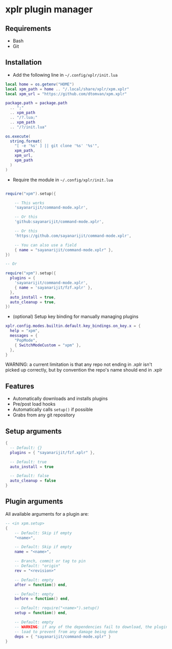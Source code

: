 # xplr plugin manager

## Requirements

- Bash
- Git

## Installation

- Add the following line in `~/.config/xplr/init.lua`

```lua
local home = os.getenv("HOME")
local xpm_path = home .. "/.local/share/xplr/xpm.xplr"
local xpm_url = "https://github.com/dtomvan/xpm.xplr"

package.path = package.path
  .. ";"
  .. xpm_path
  .. "/?.lua;"
  .. xpm_path
  .. "/?/init.lua"

os.execute(
  string.format(
    "[ -e '%s' ] || git clone '%s' '%s'",
    xpm_path,
    xpm_url,
    xpm_path
  )
)
```

- Require the module in `~/.config/xplr/init.lua`

```lua

require("xpm").setup({

    -- This works
    'sayanarijit/command-mode.xplr',

    -- Or this
    'github:sayanarijit/command-mode.xplr',

    -- Or this
    'https://github.com/sayanarijit/command-mode.xplr',

    -- You can also use a field
    { name = "sayanarijit/command-mode.xplr" },
})

-- Or

require("xpm").setup({
  plugins = {
    'sayanarijit/command-mode.xplr',
    { name = 'sayanarijit/fzf.xplr' },
  },
  auto_install = true,
  auto_cleanup = true,
})
```

- (optional) Setup key binding for manually managing plugins

```lua
xplr.config.modes.builtin.default.key_bindings.on_key.x = {
  help = "xpm",
  messages = {
    "PopMode",
    { SwitchModeCustom = "xpm" },
  },
}
```

WARNING: a current limitation is that any repo not ending in .xplr isn't picked
up correctly, but by convention the repo's name should end in .xplr


## Features
- Automatically downloads and installs plugins
- Pre/post load hooks
- Automatically calls `setup()` if possible
- Grabs from any git repository

## Setup arguments

```lua
{
  -- Default: {}
  plugins = { "sayanarijit/fzf.xplr" },

  -- Default: true
  auto_install = true

  -- Default: false
  auto_cleanup = false
}
```


## Plugin arguments
All available arguments for a plugin are:
```lua
-- <in xpm.setup>
{
    -- Default: Skip if empty
    "<name>",

    -- Default: Skip if empty
    name = "<name>",

    -- Branch, commit or tag to pin
    -- Default: "origin"
    rev = "<revision>"

    -- Default: empty
    after = function() end,

    -- Default: empty
    before = function() end,

    -- Default: require("<name>").setup()
    setup = function() end,

    -- Default: empty
    -- WARNING: if any of the dependencies fail to download, the plugin won't
    -- load to prevent from any damage being done
    deps = { "sayanarijit/command-mode.xplr" }
}
```
